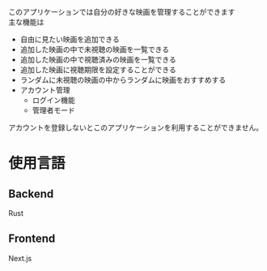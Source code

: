 このアプリケーションでは自分の好きな映画を管理することができます  
主な機能は

- 自由に見たい映画を追加できる
- 追加した映画の中で未視聴の映画を一覧できる
- 追加した映画の中で視聴済みの映画を一覧できる
- 追加した映画に視聴期限を設定することができる
- ランダムに未視聴の映画の中からランダムに映画をおすすめする
- アカウント管理
  - ログイン機能
  - 管理者モード


アカウントを登録しないとこのアプリケーションを利用することができません。


# 使用言語

## Backend
Rust
## Frontend
Next.js
